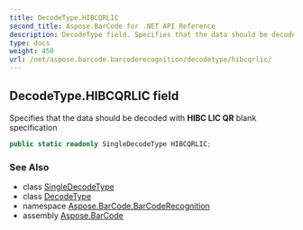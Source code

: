 ```yaml
---
title: DecodeType.HIBCQRLIC
second_title: Aspose.BarCode for .NET API Reference
description: DecodeType field. Specifies that the data should be decoded with HIBC LIC QR blank specification
type: docs
weight: 450
url: /net/aspose.barcode.barcoderecognition/decodetype/hibcqrlic/
---
```

## DecodeType.HIBCQRLIC field

Specifies that the data should be decoded with **HIBC LIC QR** blank specification

```csharp
public static readonly SingleDecodeType HIBCQRLIC;
```

### See Also

* class [SingleDecodeType](../../singledecodetype/)
* class [DecodeType](../)
* namespace [Aspose.BarCode.BarCodeRecognition](../../decodetype/)
* assembly [Aspose.BarCode](../../../)


